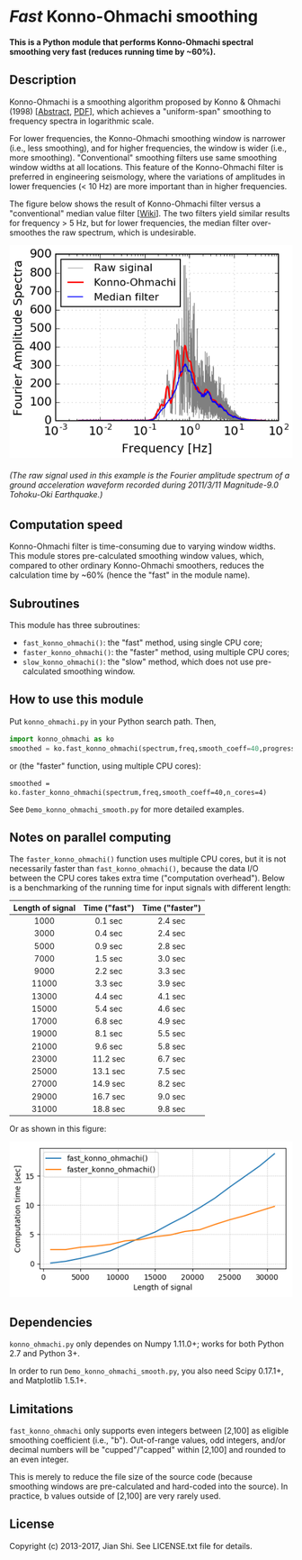 # _Fast_ Konno-Ohmachi smoothing
#### This is a Python module that performs Konno-Ohmachi spectral smoothing very fast (reduces running time by ~60%).

## Description
Konno-Ohmachi is a smoothing algorithm proposed by Konno & Ohmachi (1998) [[Abstract](http://bssa.geoscienceworld.org/content/88/1/228.short), [PDF](http://www.eq.db.shibaura-it.ac.jp/papers/Konno&Ohmachi1998.pdf)], which achieves a "uniform-span" smoothing to frequency spectra in logarithmic scale.

For lower frequencies, the Konno-Ohmachi smoothing window is narrower (i.e., less smoothing), and for higher frequencies, the window is wider (i.e., more smoothing). "Conventional" smoothing filters use same smoothing window widths at all locations. This feature of the Konno-Ohmachi filter is preferred in engineering seismology, where the variations of amplitudes in lower frequencies (< 10 Hz) are more important than in higher frequencies.

The figure below shows the result of Konno-Ohmachi filter versus a "conventional" median value filter [[Wiki](https://en.wikipedia.org/wiki/Median_filter)]. The two filters yield similar results for frequency > 5 Hz, but for lower frequencies, the median filter over-smoothes the raw spectrum, which is undesirable.

![](demo.png)
###### (The raw signal used in this example is the Fourier amplitude spectrum of a ground acceleration waveform recorded during 2011/3/11 Magnitude-9.0 Tohoku-Oki Earthquake.)

## Computation speed
Konno-Ohmachi filter is time-consuming due to varying window widths. This module stores pre-calculated smoothing window values, which, compared to other ordinary Konno-Ohmachi smoothers, reduces the calculation time by ~60% (hence the "fast" in the module name).

## Subroutines

This module has three subroutines:

+ `fast_konno_ohmachi()`: the "fast" method, using single CPU core;
+ `faster_konno_ohmachi()`: the "faster" method, using multiple CPU cores;
+ `slow_konno_ohmachi()`: the "slow" method, which does not use pre-calculated smoothing window.

## How to use this module
Put `konno_ohmachi.py` in your Python search path. Then,

```python
import konno_ohmachi as ko
smoothed = ko.fast_konno_ohmachi(spectrum,freq,smooth_coeff=40,progress_bar=True)
```

or (the "faster" function, using multiple CPU cores):

```{python}
smoothed = ko.faster_konno_ohmachi(spectrum,freq,smooth_coeff=40,n_cores=4)
```

See `Demo_konno_ohmachi_smooth.py` for more detailed examples.

## Notes on parallel computing

The `faster_konno_ohmachi()` function uses multiple CPU cores, but it is not necessarily faster than `fast_konno_ohmachi()`, because the data I/O between the CPU cores takes extra time ("computation overhead"). Below is a benchmarking of the running time for input signals with different length:


| Length of signal | Time ("fast")  | Time ("faster")  |
|:----------------:|:--------------:|:----------------:|
|     1000         |    0.1 sec     |     2.4 sec      |
|     3000         |    0.4 sec     |     2.4 sec      |
|     5000         |    0.9 sec     |     2.8 sec      |
|     7000         |    1.5 sec     |     3.0 sec      |
|     9000         |    2.2 sec     |     3.3 sec      |
|     11000        |    3.3 sec     |     3.9 sec      |
|     13000        |    4.4 sec     |     4.1 sec      |
|     15000        |    5.4 sec     |     4.6 sec      |
|     17000        |    6.8 sec     |     4.9 sec      |
|     19000        |    8.1 sec     |     5.5 sec      |
|     21000        |    9.6 sec     |     5.8 sec      |
|     23000        |   11.2 sec     |     6.7 sec      |
|     25000        |   13.1 sec     |     7.5 sec      |
|     27000        |   14.9 sec     |     8.2 sec      |
|     29000        |   16.7 sec     |     9.0 sec      |
|     31000        |   18.8 sec     |     9.8 sec      |


Or as shown in this figure:

![](./benchmark.png)

## Dependencies

`konno_ohmachi.py` only dependes on Numpy 1.11.0+; works for both Python 2.7 and Python 3+.

In order to run `Demo_konno_ohmachi_smooth.py`, you also need Scipy 0.17.1+, and Matplotlib 1.5.1+.


## Limitations
`fast_konno_ohmachi` only supports even integers between [2,100] as eligible smoothing coefficient (i.e., "b"). Out-of-range values, odd integers, and/or decimal numbers will be "cupped"/"capped" within [2,100] and rounded to an even integer.

This is merely to reduce the file size of the source code (because smoothing windows are pre-calculated and hard-coded into the source). In practice, b values outside of [2,100] are very rarely used.

## License
Copyright (c) 2013-2017, Jian Shi. See LICENSE.txt file for details.
